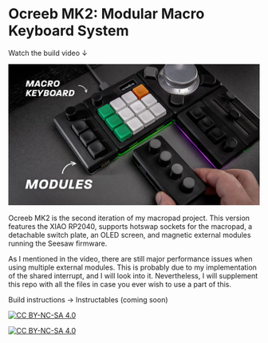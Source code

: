 # Ocreeb MK2: Modular Macro Keyboard System 

Watch the build video ↓

[<img src="/Images/Ocreeb_MK2_Thumbnail.jpg">](https://youtu.be/7DfexfHzT-w)

Ocreeb MK2 is the second iteration of my macropad project. This version features the XIAO RP2040, supports hotswap sockets for the macropad, a detachable switch plate, an OLED screen, and magnetic external modules running the Seesaw firmware.

As I mentioned in the video, there are still major performance issues when using multiple external modules. This is probably due to my implementation of the shared interrupt, and I will look into it. 
Nevertheless, I will supplement this repo with all the files in case you ever wish to use a part of this.

Build instructions → Instructables (coming soon)

[![CC BY-NC-SA 4.0][cc-by-nc-sa-shield]][cc-by-nc-sa]

[![CC BY-NC-SA 4.0][cc-by-nc-sa-image]][cc-by-nc-sa]

[cc-by-nc-sa]: http://creativecommons.org/licenses/by-nc-sa/4.0/
[cc-by-nc-sa-image]: https://licensebuttons.net/l/by-nc-sa/4.0/88x31.png
[cc-by-nc-sa-shield]: https://img.shields.io/badge/License-CC%20BY--NC--SA%204.0-lightgrey.svg